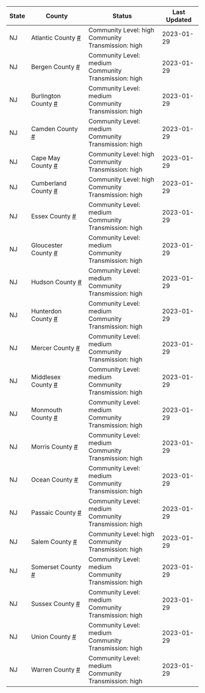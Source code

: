 State | County | Status | Last Updated
--- | --- | --- | --- 
NJ | Atlantic County <a href="#atlantic_county">#</a> | <a name="atlantic_county"></a>Community Level: high<br/>Community Transmission: high | 2023-01-29
NJ | Bergen County <a href="#bergen_county">#</a> | <a name="bergen_county"></a>Community Level: medium<br/>Community Transmission: high | 2023-01-29
NJ | Burlington County <a href="#burlington_county">#</a> | <a name="burlington_county"></a>Community Level: medium<br/>Community Transmission: high | 2023-01-29
NJ | Camden County <a href="#camden_county">#</a> | <a name="camden_county"></a>Community Level: medium<br/>Community Transmission: high | 2023-01-29
NJ | Cape May County <a href="#cape_may_county">#</a> | <a name="cape_may_county"></a>Community Level: high<br/>Community Transmission: high | 2023-01-29
NJ | Cumberland County <a href="#cumberland_county">#</a> | <a name="cumberland_county"></a>Community Level: high<br/>Community Transmission: high | 2023-01-29
NJ | Essex County <a href="#essex_county">#</a> | <a name="essex_county"></a>Community Level: medium<br/>Community Transmission: high | 2023-01-29
NJ | Gloucester County <a href="#gloucester_county">#</a> | <a name="gloucester_county"></a>Community Level: medium<br/>Community Transmission: high | 2023-01-29
NJ | Hudson County <a href="#hudson_county">#</a> | <a name="hudson_county"></a>Community Level: medium<br/>Community Transmission: high | 2023-01-29
NJ | Hunterdon County <a href="#hunterdon_county">#</a> | <a name="hunterdon_county"></a>Community Level: medium<br/>Community Transmission: high | 2023-01-29
NJ | Mercer County <a href="#mercer_county">#</a> | <a name="mercer_county"></a>Community Level: medium<br/>Community Transmission: high | 2023-01-29
NJ | Middlesex County <a href="#middlesex_county">#</a> | <a name="middlesex_county"></a>Community Level: medium<br/>Community Transmission: high | 2023-01-29
NJ | Monmouth County <a href="#monmouth_county">#</a> | <a name="monmouth_county"></a>Community Level: medium<br/>Community Transmission: high | 2023-01-29
NJ | Morris County <a href="#morris_county">#</a> | <a name="morris_county"></a>Community Level: medium<br/>Community Transmission: high | 2023-01-29
NJ | Ocean County <a href="#ocean_county">#</a> | <a name="ocean_county"></a>Community Level: medium<br/>Community Transmission: high | 2023-01-29
NJ | Passaic County <a href="#passaic_county">#</a> | <a name="passaic_county"></a>Community Level: medium<br/>Community Transmission: high | 2023-01-29
NJ | Salem County <a href="#salem_county">#</a> | <a name="salem_county"></a>Community Level: high<br/>Community Transmission: high | 2023-01-29
NJ | Somerset County <a href="#somerset_county">#</a> | <a name="somerset_county"></a>Community Level: medium<br/>Community Transmission: high | 2023-01-29
NJ | Sussex County <a href="#sussex_county">#</a> | <a name="sussex_county"></a>Community Level: medium<br/>Community Transmission: high | 2023-01-29
NJ | Union County <a href="#union_county">#</a> | <a name="union_county"></a>Community Level: medium<br/>Community Transmission: high | 2023-01-29
NJ | Warren County <a href="#warren_county">#</a> | <a name="warren_county"></a>Community Level: medium<br/>Community Transmission: high | 2023-01-29
